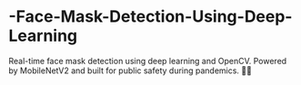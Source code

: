 # -Face-Mask-Detection-Using-Deep-Learning
Real-time face mask detection using deep learning and OpenCV. Powered by MobileNetV2 and built for public safety during pandemics. 🚀😷
